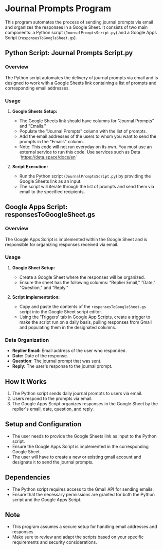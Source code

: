 # Journal Prompts Program

This program automates the process of sending journal prompts via email and organizes the responses in a Google Sheet. It consists of two main components: a Python script (`JournalPromptsScript.py`) and a Google Apps Script (`responsesToGoogleSheet.gs`).

## Python Script: Journal Prompts Script.py

### Overview
The Python script automates the delivery of journal prompts via email and is designed to work with a Google Sheets link containing a list of prompts and corresponding email addresses.

### Usage
1. **Google Sheets Setup:**
   - The Google Sheets link should have columns for "Journal Prompts" and "Emails."
   - Populate the "Journal Prompts" column with the list of prompts.
   - Add the email addresses of the users to whom you want to send the prompts in the "Emails" column.
   - Note: This code will not run everyday on its own. You must use an external service to run this code. Use services such as Deta 'https://deta.space/docs/en'

2. **Script Execution:**
   - Run the Python script (`JournalPromptsScript.py`) by providing the Google Sheets link as an input.
   - The script will iterate through the list of prompts and send them via email to the specified recipients.

## Google Apps Script: responsesToGoogleSheet.gs

### Overview
The Google Apps Script is implemented within the Google Sheet and is responsible for organizing responses received via email.

### Usage
1. **Google Sheet Setup:**
   - Create a Google Sheet where the responses will be organized.
   - Ensure the sheet has the following columns: "Replier Email," "Date," "Question," and "Reply."

2. **Script Implementation:**
   - Copy and paste the contents of the `responsesToGoogleSheet.gs` script into the Google Sheet script editor.
   - Using the 'Triggers' tab in Google App Scripts, create a trigger to make the script run on a daily basis, pulling responses from Gmail and populating them in the designated columns.

### Data Organization
   - **Replier Email:** Email address of the user who responded.
   - **Date:** Date of the response.
   - **Question:** The journal prompt that was sent.
   - **Reply:** The user's response to the journal prompt.

## How It Works
1. The Python script sends daily journal prompts to users via email.
2. Users respond to the prompts via email.
3. The Google Apps Script organizes responses in the Google Sheet by the replier's email, date, question, and reply.

## Setup and Configuration
- The user needs to provide the Google Sheets link as input to the Python script.
- Ensure the Google Apps Script is implemented in the corresponding Google Sheet.
- The user will have to create a new or existing gmail account and designate it to send the journal prompts.

## Dependencies
- The Python script requires access to the Gmail API for sending emails.
- Ensure that the necessary permissions are granted for both the Python script and the Google Apps Script.

## Note
- This program assumes a secure setup for handling email addresses and responses.
- Make sure to review and adapt the scripts based on your specific requirements and security considerations.
